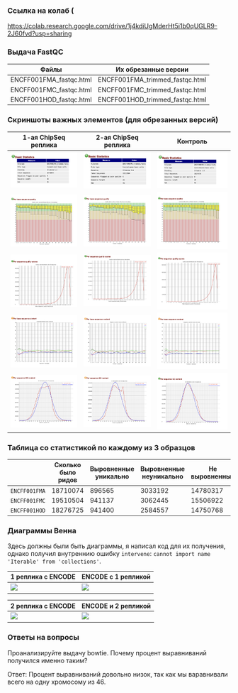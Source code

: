 ### Ссылка на колаб (

https://colab.research.google.com/drive/1j4kdiUgMderHt5i1b0qUGLR9-2J60fvd?usp=sharing

### Выдача FastQC

| Файлы                   | Их обрезанные версии            | 
|-------------------------|---------------------------------|
| ENCFF001FMA_fastqc.html | ENCFF001FMA_trimmed_fastqc.html | 
| ENCFF001FMC_fastqc.html | ENCFF001FMC_trimmed_fastqc.html | 
| ENCFF001HOD_fastqc.html | ENCFF001HOD_trimmed_fastqc.html | 

### Скриншоты важных элементов (для обрезанных версий)

| 1-ая ChipSeq реплика  | 2-ая ChipSeq реплика  | Контроль              |
|-----------------------|-----------------------|-----------------------|
| ![](./images/1_1.png) | ![](./images/2_1.png) | ![](./images/3_1.png) |
| ![](./images/1_2.png) | ![](./images/2_2.png) | ![](./images/3_2.png) |
| ![](./images/1_3.png) | ![](./images/2_3.png) | ![](./images/3_3.png) |
| ![](./images/1_4.png) | ![](./images/2_4.png) | ![](./images/3_4.png) |
| ![](./images/1_5.png) | ![](./images/2_5.png) | ![](./images/3_5.png) |

### Таблица со статистикой по каждому из 3 образцов

|               | Сколько было ридов | Выровненные уникально | Выровненные неуникально | Не выровненные |
|---------------|--------------------|-----------------------|-------------------------|----------------|
| `ENCFF001FMA` | 18710074           | 896565                | 3033192                 | 14780317       |
| `ENCFF001FMC` | 19510504           | 941137                | 3062445                 | 15506922       |
| `ENCFF001HOD` | 18276725           | 941400                | 2584557                 | 14750768       |

### Диаграммы Венна

Здесь должны были быть диаграммы, я написал код для их получения, однако получил внутреннию ошибку `intervene`: `cannot import name 'Iterable' from 'collections'`.

| 1 реплика с ENCODE                | ENCODE с 1 репликой               |
|-----------------------------------|-----------------------------------|
| ![](./images/.png) | ![](./images/.png) |

| 2 реплика с ENCODE                | ENCODE и 2 репликой               |                                                                                         
|-----------------------------------|-----------------------------------|
| ![](./images/.png) | ![](./images/.png) |

### Ответы на вопросы

Проанализируйте выдачу bowtie. Почему процент выравниваний получился именно таким?

Ответ: Процент выравниваний довольно низок, так как мы варавнивали всего на одну хромосому из 46.
